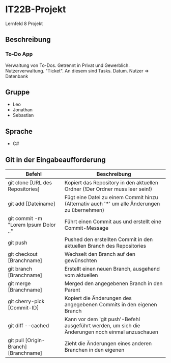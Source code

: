 # IT22B-Projekt
Lernfeld 8 Projekt

## Beschreibung
### To-Do App
Verwaltung von To-Dos. Getrennt in Privat und Gewerblich. Nutzerverwaltung. "Ticket". An diesem sind Tasks. Datum.
Nutzer => Datenbank


## Gruppe
* Leo
* Jonathan
* Sebastian

## Sprache
* C#

## Git in der Eingabeaufforderung

|Befehl|Beschreibung|
|------|------------|
| git clone [URL des Repositories] | Kopiert das Repository in den aktuellen Ordner (!Der Ordner muss leer sein!) |
| git add [Dateiname] | Fügt eine Datei zu einem Commit hinzu (Alternativ auch '\*' um alle Änderungen zu übernehmen) |
| git commit -m "Lorem Ipsum Dolor .." | Führt einen Commit aus und erstellt eine Commit-Message |
| git push | Pushed den erstellten Commit in den aktuellen Branch des Repositories |
| git checkout [Branchname] | Wechselt den Branch auf den gewünschten |
| git branch [Branchname] | Erstellt einen neuen Branch, ausgehend vom aktuellen |
| git merge [Branchname] | Merged den angegebenen Branch in den Parent |
| git cherry-pick [Commit-ID] | Kopiert die Änderungen des angegebenen Commits in den eigenen Branch |
| git diff --cached | Kann vor dem 'git push'-Befehl ausgeführt werden, um sich die Änderungen noch einmal anzuschauen |
| git pull [Origin-Branch] [Branchname] | Zieht die Änderungen eines anderen Branchen in den eigenen |
